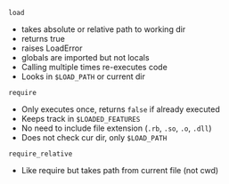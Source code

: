 `load`
- takes absolute or relative path to working dir
- returns true
- raises LoadError
- globals are imported but not locals
- Calling multiple times re-executes code
- Looks in `$LOAD_PATH` or current dir

`require`
- Only executes once, returns `false` if already executed
- Keeps track in `$LOADED_FEATURES`
- No need to include file extension (`.rb`, `.so`, `.o`, `.dll`)
- Does not check cur dir, only `$LOAD_PATH`

`require_relative`
- Like require but takes path from current file (not cwd)